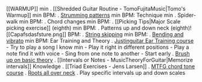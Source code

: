  [[WARMUP]]  min
. [[Shredded Guitar Routine - TomoFujitaMusic|Tomo's Warmup]]  min
	BPM: 
. [Strumming patterns](https://www.guitarlobby.com/wp-content/uploads///Guitar-Strumming-Patterns-PDF-with-Charts.pdf)  min
	BPM: 
 Technique  min
. Spider-walk  min
	BPM: 
. Chord changes  min
	BPM: 
. [[Picking Tips|Major Scale picking exercise]] (eighth)  min
	BPM: 
. Patterns up and down neck (eighth)![[Capafsdasfsture.png]]
	BPM: 
. [String skipping](https://www.guitarplayer.com/lessons/making-the-jump-how-to-master-the-art-of-string-skipping)  min
	BPM: 
. [Bending and vibrato](https://www.google.com/search?client=firefox-b--d&q=bending+excersise+guitarkpvalbx=_vfCYnfKpegNoPnZuXiA_)  min
	BPM: 
 Ear Training and Theory
. [Justinguitar Ear Training course](https://www.justinguitar.com/classes/ear-training)
	- Try to play a song I know  min
		- Play it right in different positions
	- Play a note find it with voice
	- Sing from one note to another
		- Start early
. [Brush up on basic theory](https://www.musictheory.net/)
. [[Intervals or Notes - MusicTheoryForGuitar|Memorize intervals]]
 Knowledge
. [[Triad Exercises - Jens Larsen]]
. [MTFG chord tone course](https://www.musictheoryforguitar.com/myaccount)
. [Roots all over neck](https://www.youtube.com/watch?v=PJddQQUDo)
. Play specific intervals up and down scales